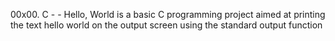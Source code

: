 00x00. C - - Hello, World is a basic C programming project aimed at printing the text hello world on the output screen using the standard output function
